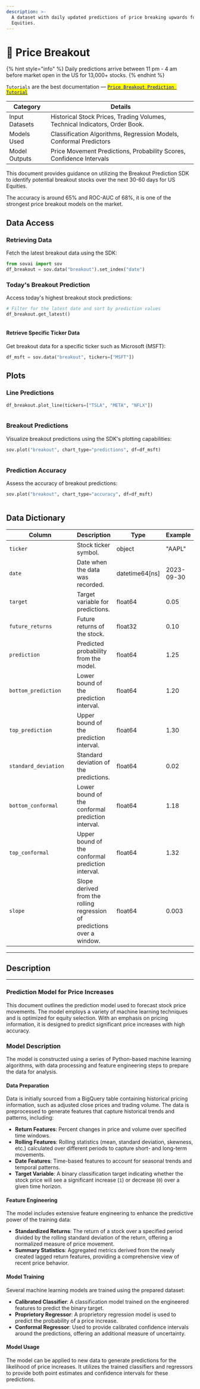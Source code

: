 ```yaml
---
description: >-
  A dataset with daily updated predictions of price breaking upwards for US
  Equities.
---
```


# 🎢 Price Breakout

{% hint style="info" %}
Daily predictions arrive between 11 pm - 4 am before market open in the US for 13,000+ stocks.
{% endhint %}

`Tutorials` are the best documentation — [<mark style="color:blue;">`Price Breakout Prediction Tutorial`</mark>](https://colab.research.google.com/github/sovai-research/sovai-public/blob/main/notebooks/tutorials/Breakout%20Prediction.ipynb)

<table data-column-title-hidden data-view="cards"><thead><tr><th>Category</th><th>Details</th></tr></thead><tbody><tr><td>Input Datasets</td><td>Historical Stock Prices, Trading Volumes, Technical Indicators, Order Book.</td></tr><tr><td>Models Used</td><td>Classification Algorithms, Regression Models, Conformal Predictors</td></tr><tr><td>Model Outputs</td><td>Price Movement Predictions, Probability Scores, Confidence Intervals</td></tr></tbody></table>

This document provides guidance on utilizing the Breakout Prediction SDK to identify potential breakout stocks over the next 30-60 days for US Equities.

The accuracy is around 65% and ROC-AUC of 68%, it is one of the strongest price breakout models on the market.

## Data Access

### Retrieving Data

Fetch the latest breakout data using the SDK:

```python
from sovai import sov
df_breakout = sov.data("breakout").set_index("date")
```

### Today's Breakout Prediction

Access today's highest breakout stock predictions:

```python
# Filter for the latest date and sort by prediction values
df_breakout.get_latest()
```

<figure><img src="../../.gitbook/assets/image (10) (1) (1) (1).png" alt=""><figcaption></figcaption></figure>

#### Retrieve Specific Ticker Data

Get breakout data for a specific ticker such as Microsoft (MSFT):

```python
df_msft = sov.data("breakout", tickers=["MSFT"])
```

## Plots

### **Line Predictions**

```python
df_breakout.plot_line(tickers=["TSLA", "META", "NFLX"])
```

<figure><img src="../../.gitbook/assets/image (6) (1) (1) (1) (1).png" alt=""><figcaption></figcaption></figure>

### Breakout Predictions

Visualize breakout predictions using the SDK's plotting capabilities:

```python
sov.plot("breakout", chart_type="predictions", df=df_msft)
```

<figure><img src="../../.gitbook/assets/image (16) (1).png" alt=""><figcaption></figcaption></figure>

### Prediction Accuracy

Assess the accuracy of breakout predictions:

```python
sov.plot("breakout", chart_type="accuracy", df=df_msft)
```

<figure><img src="../../.gitbook/assets/image (17) (1).png" alt=""><figcaption></figcaption></figure>

## Data Dictionary

<table><thead><tr><th width="237">Column</th><th>Description</th><th>Type</th><th>Example</th></tr></thead><tbody><tr><td><code>ticker</code></td><td>Stock ticker symbol.</td><td>object</td><td>"AAPL"</td></tr><tr><td><code>date</code></td><td>Date when the data was recorded.</td><td>datetime64[ns]</td><td>2023-09-30</td></tr><tr><td><code>target</code></td><td>Target variable for predictions.</td><td>float64</td><td>0.05</td></tr><tr><td><code>future_returns</code></td><td>Future returns of the stock.</td><td>float32</td><td>0.10</td></tr><tr><td><code>prediction</code></td><td>Predicted probability from the model.</td><td>float64</td><td>1.25</td></tr><tr><td><code>bottom_prediction</code></td><td>Lower bound of the prediction interval.</td><td>float64</td><td>1.20</td></tr><tr><td><code>top_prediction</code></td><td>Upper bound of the prediction interval.</td><td>float64</td><td>1.30</td></tr><tr><td><code>standard_deviation</code></td><td>Standard deviation of the predictions.</td><td>float64</td><td>0.02</td></tr><tr><td><code>bottom_conformal</code></td><td>Lower bound of the conformal prediction interval.</td><td>float64</td><td>1.18</td></tr><tr><td><code>top_conformal</code></td><td>Upper bound of the conformal prediction interval.</td><td>float64</td><td>1.32</td></tr><tr><td><code>slope</code></td><td>Slope derived from the rolling regression of predictions over a window.</td><td>float64</td><td>0.003</td></tr></tbody></table>

***

## **Description**

***

### Prediction Model for Price Increases

This document outlines the prediction model used to forecast stock price movements. The model employs a variety of machine learning techniques and is optimized for equity selection. With an emphasis on pricing information, it is designed to predict significant price increases with high accuracy.

### Model Description

The model is constructed using a series of Python-based machine learning algorithms, with data processing and feature engineering steps to prepare the data for analysis.

#### Data Preparation

Data is initially sourced from a BigQuery table containing historical pricing information, such as adjusted close prices and trading volume. The data is preprocessed to generate features that capture historical trends and patterns, including:

* **Return Features**: Percent changes in price and volume over specified time windows.
* **Rolling Features**: Rolling statistics (mean, standard deviation, skewness, etc.) calculated over different periods to capture short- and long-term movements.
* **Date Features**: Time-based features to account for seasonal trends and temporal patterns.
* **Target Variable**: A binary classification target indicating whether the stock price will see a significant increase (`1`) or decrease (`0`) over a given time horizon.

#### Feature Engineering

The model includes extensive feature engineering to enhance the predictive power of the training data:

* **Standardized Returns**: The return of a stock over a specified period divided by the rolling standard deviation of the return, offering a normalized measure of price movement.
* **Summary Statistics**: Aggregated metrics derived from the newly created lagged return features, providing a comprehensive view of recent price behavior.

#### Model Training

Several machine learning models are trained using the prepared dataset:

* **Calibrated Classifier**: A classification model trained on the engineered features to predict the binary target.
* **Proprietory Regressor**: A proprietory regression model is used to predict the probability of a price increase.
* **Conformal Regressor**: Used to provide calibrated confidence intervals around the predictions, offering an additional measure of uncertainty.

#### Model Usage

The model can be applied to new data to generate predictions for the likelihood of price increases. It utilizes the trained classifiers and regressors to provide both point estimates and confidence intervals for these predictions.
